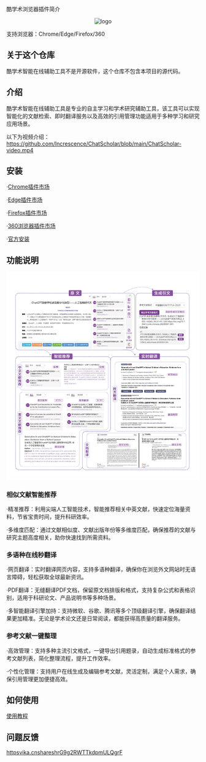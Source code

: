 酷学术浏览器插件简介	
<div align=center>
    <img
  alt="logo"
  src="./组%201.jpg"
  width="200"
  style="margin: auto"
/>
</div>

支持浏览器：Chrome/Edge/Firefox/360
## 关于这个仓库
酷学术智能在线辅助工具不是开源软件，这个仓库不包含本项目的源代码。
## 介绍
酷学术智能在线辅助工具是专业的自主学习和学术研究辅助工具，该工具可以实现智能化的文献检索、即时翻译服务以及高效的引用管理功能适用于多种学习和研究应用场景。

以下为视频介绍：
https://github.com/Increscence/ChatScholar/blob/main/ChatScholar-video.mp4


## 安装
·[Chrome插件市场](httpschromewebstore.google.comdetail%E9%85%B7%E5%AD%A6%E6%9C%AFangphjdghkpkjdbljdfabiphhkolenbnhl=zh-CN&utm_source=ext_sidebar)

·[Edge插件市场](httpsmicrosoftedge.microsoft.comaddonsdetail%E9%85%B7%E5%AD%A6%E6%9C%AFddbbchndnifnljpahafeoodeliphgondhl=zh-CN)

·[Firefox插件市场](httpsaddons.mozilla.orgzh-CNfirefoxaddon%E9%85%B7%E5%AD%A6%E6%9C%AFutm_source=addons.mozilla.org&utm_medium=referral&utm_content=search)

·[360浏览器插件市场](httpsext.se.360.cn#extension-detailid=ofabpngdifhcjfijekcmhlbkkplhijlj)

·[官方安装](httpaddons.dic.coolapk)


## 功能说明

<img
  alt="logo"
  src="./容器 44@1x.png"
  width="800"
/>
### 相似文献智能推荐 
·精准推荐：利用尖端人工智能技术，智能推荐相关中英文献，快速定位海量资料，节省宝贵时间，提升科研效率。 

·多维度匹配：通过文献相似度、文献出版年份等多维度匹配，确保推荐的文献与研究主题高度相关，助你快速找到所需资料。

### 多语种在线秒翻译
·网页翻译：实时翻译网页内容，支持多语种翻译，确保你在浏览外文网站时无语言障碍，轻松获取全球最新资讯。 

·PDF翻译：无缝翻译PDF文档，保留原文档排版和格式，支持复杂公式和表格识别，适用于科研论文、产品说明书等多种场景。

·多智能翻译引擎加持：支持微软、谷歌、腾讯等多个顶级翻译引擎，确保翻译结果更加精准。无论是学术论文还是日常阅读，都能获得高质量的翻译服务。 

### 参考文献一键整理 
·高效管理：支持多种主流引文格式，一键导出引用题录，自动生成标准格式的参考文献列表，简化整理流程，提升工作效率。 

·个性化管理：支持用户在线生成及编辑参考文献，灵活定制，满足个人需求，确保引用管理更加便捷高效。

## 如何使用
[使用教程](httpaddons.dic.coolabout)
## 问题反馈
[httpsvika.cnshareshrG9g2RWTTkdpmULQgrF](httpsvika.cnshareshrG9g2RWTTkdpmULQgrF)
